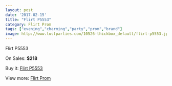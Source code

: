 ```yaml
---
layout: post
date: '2017-02-15'
title: "Flirt P5553"
category: Flirt Prom
tags: ["evening","charming","party","prom","brand"]
image: http://www.lustparties.com/10526-thickbox_default/flirt-p5553.jpg
---
```

Flirt P5553

On Sales: **$218**
<a href="https://www.lustparties.com/en/flirt-prom/3564-flirt-p5553.html"><amp-img layout="responsive" width="600" height="600" src="//www.lustparties.com/10526-thickbox_default/flirt-p5553.jpg" alt="Flirt P5553 0" /></a>
<a href="https://www.lustparties.com/en/flirt-prom/3564-flirt-p5553.html"><amp-img layout="responsive" width="600" height="600" src="//www.lustparties.com/10527-thickbox_default/flirt-p5553.jpg" alt="Flirt P5553 1" /></a>
<a href="https://www.lustparties.com/en/flirt-prom/3564-flirt-p5553.html"><amp-img layout="responsive" width="600" height="600" src="//www.lustparties.com/10528-thickbox_default/flirt-p5553.jpg" alt="Flirt P5553 2" /></a>
<a href="https://www.lustparties.com/en/flirt-prom/3564-flirt-p5553.html"><amp-img layout="responsive" width="600" height="600" src="//www.lustparties.com/10529-thickbox_default/flirt-p5553.jpg" alt="Flirt P5553 3" /></a>

Buy it: [Flirt P5553](https://www.lustparties.com/en/flirt-prom/3564-flirt-p5553.html "Flirt P5553")

View more: [Flirt Prom](https://www.lustparties.com/en/13-flirt-prom "Flirt Prom")